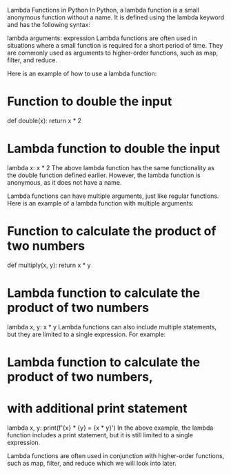 Lambda Functions in Python
In Python, a lambda function is a small anonymous function without a name. It is defined using the lambda keyword and has the following syntax:

lambda arguments: expression
Lambda functions are often used in situations where a small function is required for a short period of time. They are commonly used as arguments to higher-order functions, such as map, filter, and reduce.

Here is an example of how to use a lambda function:

# Function to double the input
def double(x):
  return x * 2
# Lambda function to double the input
lambda x: x * 2
The above lambda function has the same functionality as the double function defined earlier. However, the lambda function is anonymous, as it does not have a name.

Lambda functions can have multiple arguments, just like regular functions. Here is an example of a lambda function with multiple arguments:

# Function to calculate the product of two numbers
def multiply(x, y):
    return x * y
# Lambda function to calculate the product of two numbers
lambda x, y: x * y
Lambda functions can also include multiple statements, but they are limited to a single expression. For example:

# Lambda function to calculate the product of two numbers,
# with additional print statement
lambda x, y: print(f'{x} * {y} = {x * y}')
In the above example, the lambda function includes a print statement, but it is still limited to a single expression.

Lambda functions are often used in conjunction with higher-order functions, such as map, filter, and reduce which we will look into later.
